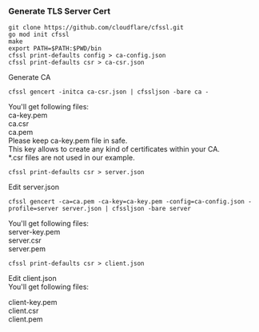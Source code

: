 ### Generate TLS Server Cert
```
git clone https://github.com/cloudflare/cfssl.git  
go mod init cfssl  
make  
export PATH=$PATH:$PWD/bin   
cfssl print-defaults config > ca-config.json  
cfssl print-defaults csr > ca-csr.json  
```
Generate CA
```
cfssl gencert -initca ca-csr.json | cfssljson -bare ca -  
```
You'll get following files:  
ca-key.pem  
ca.csr  
ca.pem  
Please keep ca-key.pem file in safe.  
This key allows to create any kind of certificates within your CA.  
*.csr files are not used in our example.  
```
cfssl print-defaults csr > server.json
```
Edit server.json  

```
cfssl gencert -ca=ca.pem -ca-key=ca-key.pem -config=ca-config.json -profile=server server.json | cfssljson -bare server  
```
You'll get following files:  
server-key.pem  
server.csr  
server.pem  

```
cfssl print-defaults csr > client.json
```
Edit client.json   
You'll get following files:   

client-key.pem  
client.csr  
client.pem  



